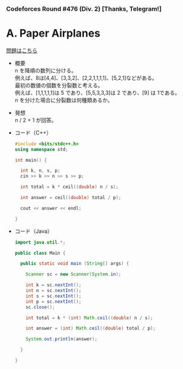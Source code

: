 ### Codeforces Round #476 (Div. 2) \[Thanks, Telegram!]

# A. Paper Airplanes

  [問題はこちら](https://codeforces.com/problemset/problem/965/A)
  
- 概要<br>
  n を降順の数列に分ける。<br>
  例えば、8は\[4,4]、\[3,3,2]、\[2,2,1,1,1,1]、\[5,2,1]などがある。<br>
  最初の数値の個数を分裂数と考える。<br>
  例えば、\[1,1,1,1,1]は 5 であり、\[5,5,3,3,3]は 2 であり、\[9] は 1である。<br>
  n を分けた場合に分裂数は何種類あるか。
  
  
- 発想<br>
  n / 2 + 1 が回答。
  
  
- コード（C++）

  ```cpp
  #include <bits/stdc++.h>
  using namespace std;

  int main() {

    int k, n, s, p;
    cin >> k >> n >> s >> p;

    int total = k * ceil((double) n / s);

    int answer = ceil((double) total / p);

    cout << answer << endl;

  }
  ```
  
- コード（Java）

  ```java
  import java.util.*;

  public class Main {

    public static void main (String[] args) {

      Scanner sc = new Scanner(System.in);

      int k = sc.nextInt();
      int n = sc.nextInt();
      int s = sc.nextInt();
      int p = sc.nextInt();
      sc.close();

      int total = k * (int) Math.ceil((double) n / s);

      int answer = (int) Math.ceil((double) total / p);

      System.out.println(answer);

    }

  }
  ```
    